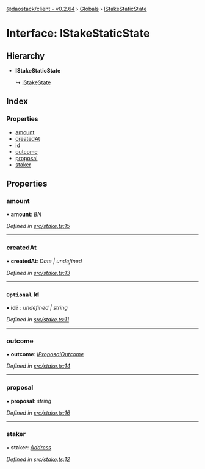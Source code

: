 [@daostack/client - v0.2.64](../README.md) › [Globals](../globals.md) › [IStakeStaticState](istakestaticstate.md)

# Interface: IStakeStaticState

## Hierarchy

* **IStakeStaticState**

  ↳ [IStakeState](istakestate.md)

## Index

### Properties

* [amount](istakestaticstate.md#amount)
* [createdAt](istakestaticstate.md#createdat)
* [id](istakestaticstate.md#optional-id)
* [outcome](istakestaticstate.md#outcome)
* [proposal](istakestaticstate.md#proposal)
* [staker](istakestaticstate.md#staker)

## Properties

###  amount

• **amount**: *BN*

*Defined in [src/stake.ts:15](https://github.com/dorgtech/client/blob/74940d1/src/stake.ts#L15)*

___

###  createdAt

• **createdAt**: *Date | undefined*

*Defined in [src/stake.ts:13](https://github.com/dorgtech/client/blob/74940d1/src/stake.ts#L13)*

___

### `Optional` id

• **id**? : *undefined | string*

*Defined in [src/stake.ts:11](https://github.com/dorgtech/client/blob/74940d1/src/stake.ts#L11)*

___

###  outcome

• **outcome**: *[IProposalOutcome](../enums/iproposaloutcome.md)*

*Defined in [src/stake.ts:14](https://github.com/dorgtech/client/blob/74940d1/src/stake.ts#L14)*

___

###  proposal

• **proposal**: *string*

*Defined in [src/stake.ts:16](https://github.com/dorgtech/client/blob/74940d1/src/stake.ts#L16)*

___

###  staker

• **staker**: *[Address](../globals.md#address)*

*Defined in [src/stake.ts:12](https://github.com/dorgtech/client/blob/74940d1/src/stake.ts#L12)*

